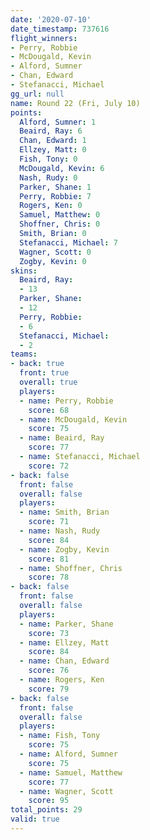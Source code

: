 ```yaml
---
date: '2020-07-10'
date_timestamp: 737616
flight_winners:
- Perry, Robbie
- McDougald, Kevin
- Alford, Sumner
- Chan, Edward
- Stefanacci, Michael
gg_url: null
name: Round 22 (Fri, July 10)
points:
  Alford, Sumner: 1
  Beaird, Ray: 6
  Chan, Edward: 1
  Ellzey, Matt: 0
  Fish, Tony: 0
  McDougald, Kevin: 6
  Nash, Rudy: 0
  Parker, Shane: 1
  Perry, Robbie: 7
  Rogers, Ken: 0
  Samuel, Matthew: 0
  Shoffner, Chris: 0
  Smith, Brian: 0
  Stefanacci, Michael: 7
  Wagner, Scott: 0
  Zogby, Kevin: 0
skins:
  Beaird, Ray:
  - 13
  Parker, Shane:
  - 12
  Perry, Robbie:
  - 6
  Stefanacci, Michael:
  - 2
teams:
- back: true
  front: true
  overall: true
  players:
  - name: Perry, Robbie
    score: 68
  - name: McDougald, Kevin
    score: 75
  - name: Beaird, Ray
    score: 77
  - name: Stefanacci, Michael
    score: 72
- back: false
  front: false
  overall: false
  players:
  - name: Smith, Brian
    score: 71
  - name: Nash, Rudy
    score: 84
  - name: Zogby, Kevin
    score: 81
  - name: Shoffner, Chris
    score: 78
- back: false
  front: false
  overall: false
  players:
  - name: Parker, Shane
    score: 73
  - name: Ellzey, Matt
    score: 84
  - name: Chan, Edward
    score: 76
  - name: Rogers, Ken
    score: 79
- back: false
  front: false
  overall: false
  players:
  - name: Fish, Tony
    score: 75
  - name: Alford, Sumner
    score: 75
  - name: Samuel, Matthew
    score: 77
  - name: Wagner, Scott
    score: 95
total_points: 29
valid: true
---
```

